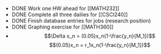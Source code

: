 - DONE Work one HW ahead for [[MATH232]]
- DONE Complete all three dailies for [[CSCI240]]
- DONE Finish database entries for jobs (research position)
- DONE Graphing exercise for [[MATH360]]
- $$\Delta x_n = (0.05)x_n(1-\frac{y_n}{M_1})$$
  $$(0.05)x_n = r_1x_n(1-\frac{y_n}{M_1})$$
  $$$$
